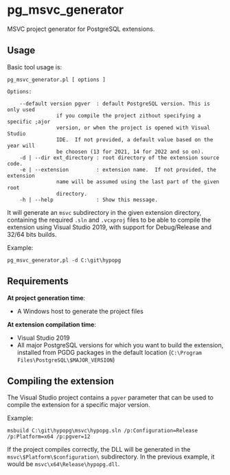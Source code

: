 pg_msvc_generator
=================

MSVC project generator for PostgreSQL extensions.

Usage
-----

Basic tool usage is:

```
pg_msvc_generator.pl [ options ]

Options:

    --default version pgver  : default PostgreSQL version. This is only used
                if you compile the project zithout specifying a specific ;ajor
                version, or when the project is opened with Visual Studio
                IDE.  If not provided, a default value based on the year will
                be choosen (13 for 2021, 14 for 2022 and so on).
    -d | --dir ext_directory : root directory of the extension source code.
    -e | --extension         : extension name.  If not provided, the extension
                name will be assumed using the last part of the given root
                directory.
    -h | --help              : Show this message.
```

It will generate an `msvc` subdirectory in the given extension directory,
containing the required `.sln` and `.vcxproj` files to be able to compile the
extension using Visual Studio 2019, with support for Debug/Release and 32/64
bits builds.

Example:

```
pg_msvc_generator,pl -d C:\git\hypopg
```

Requirements
------------

**At project generation time**:

  - A Windows host to generate the project files

**At extension compilation time**:

  - Visual Studio 2019
  - All major PostgreSQL versions for which you want to build the extension,
    installed from PGDG packages in the default location
    (`C:\Program Files\PostgreSQL\$MAJOR_VERSION`)

Compiling the extension
-----------------------

The Visual Studio project contains a `pgver` parameter that can be used to
compile the extension for a specific major version.

Example:

```
msbuild C:\git\hypopg\msvc\hypopg.sln /p:Configuration=Release /p:Platform=x64 /p:pgver=12
```

If the project compiles correctly, the DLL will be generated in the
`msvc\$Platform\$configuration\` subdirectory.  In the previous example, it
would be `msvc\x64\Release\hypopg.dll`.
